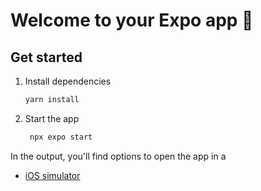 # Welcome to your Expo app 👋

## Get started

1. Install dependencies

   ```bash
   yarn install
   ```

2. Start the app

   ```bash
    npx expo start
   ```

In the output, you'll find options to open the app in a

- [iOS simulator](https://docs.expo.dev/workflow/ios-simulator/)
